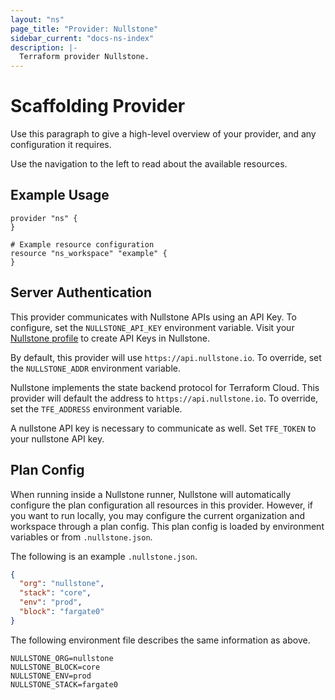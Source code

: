 ```yaml
---
layout: "ns"
page_title: "Provider: Nullstone"
sidebar_current: "docs-ns-index"
description: |-
  Terraform provider Nullstone.
---
```


# Scaffolding Provider

Use this paragraph to give a high-level overview of your provider, and any configuration it requires.

Use the navigation to the left to read about the available resources.

## Example Usage

```hcl
provider "ns" {
}

# Example resource configuration
resource "ns_workspace" "example" {
}
```

## Server Authentication

This provider communicates with Nullstone APIs using an API Key.
To configure, set the `NULLSTONE_API_KEY` environment variable.
Visit your [Nullstone profile](https://app.nullstone.io/profile) to create API Keys in Nullstone.

By default, this provider will use `https://api.nullstone.io`.
To override, set the `NULLSTONE_ADDR` environment variable.

Nullstone implements the state backend protocol for Terraform Cloud.
This provider will default the address to `https://api.nullstone.io`.
To override, set the `TFE_ADDRESS` environment variable.

A nullstone API key is necessary to communicate as well.
Set `TFE_TOKEN` to your nullstone API key. 

## Plan Config

When running inside a Nullstone runner, Nullstone will automatically configure the plan configuration all resources in this provider.
However, if you want to run locally, you may configure the current organization and workspace through a plan config.
This plan config is loaded by environment variables or from `.nullstone.json`.

The following is an example `.nullstone.json`.
```json
{
  "org": "nullstone",
  "stack": "core",
  "env": "prod",
  "block": "fargate0"
}
```

The following environment file describes the same information as above.
```
NULLSTONE_ORG=nullstone
NULLSTONE_BLOCK=core
NULLSTONE_ENV=prod
NULLSTONE_STACK=fargate0
```
